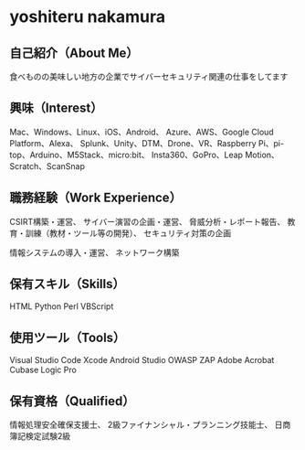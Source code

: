 
# yoshiteru nakamura

## 自己紹介（About Me）
食べものの美味しい地方の企業でサイバーセキュリティ関連の仕事をしてます

## 興味（Interest）
Mac、Windows、Linux、iOS、Android、
Azure、AWS、Google Cloud Platform、Alexa、
Splunk、Unity、DTM、Drone、VR、Raspberry Pi、pi-top、Arduino、M5Stack、micro:bit、
Insta360、GoPro、Leap Motion、Scratch、ScanSnap

## 職務経験（Work Experience）
CSIRT構築・運営、
サイバー演習の企画・運営、
脅威分析・レポート報告、
教育・訓練（教材・ツール等の開発）、
セキュリティ対策の企画

情報システムの導入・運営、
ネットワーク構築

## 保有スキル（Skills）
HTML
Python
Perl
VBScript

## 使用ツール（Tools）
Visual Studio Code
Xcode
Android Studio
OWASP ZAP
Adobe Acrobat
Cubase
Logic Pro

## 保有資格（Qualified）
情報処理安全確保支援士、
2級ファイナンシャル・プランニング技能士、
日商簿記検定試験2級
